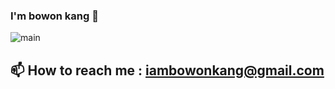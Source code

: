 ### I'm bowon kang 👋

![main](https://user-images.githubusercontent.com/117331188/209515349-a25e8c95-d365-44fb-a54b-79a436c2b185.jpg)


## 📫 How to reach me : iambowonkang@gmail.com
<!--
**hibobo98/hibobo98** is a ✨ _special_ ✨ repository because its `README.md` (this file) appears on your GitHub profile.

Here are some ideas to get you started:

- 🔭 I’m currently working on ...
- 🌱 I’m currently learning ...
- 👯 I’m looking to collaborate on ...
- 🤔 I’m looking for help with ...
- 💬 Ask me about ...
- 📫 How to reach me: ...
- 😄 Pronouns: ...
- ⚡ Fun fact: ...
-->
